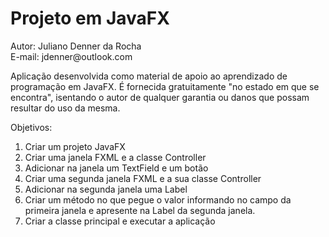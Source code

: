 <h1>Projeto em JavaFX</h1>
<p>Autor: Juliano Denner da Rocha<br>E-mail: jdenner@outlook.com</p>
<p>Aplicação desenvolvida como material de apoio ao aprendizado de programação em JavaFX. É fornecida gratuitamente "no estado em que se encontra", isentando o autor de qualquer garantia ou danos que possam resultar do uso da mesma.</p>
<p>Objetivos:
  <ol>
    <li>Criar um projeto JavaFX</li>
    <li>Criar uma janela FXML e a classe Controller</li>
    <li>Adicionar na janela um TextField e um botão</li>
    <li>Criar uma segunda janela  FXML e a sua classe Controller</li>
    <li>Adicionar na segunda janela uma Label</li>
    <li>Criar um método no que pegue o valor informando no campo da primeira janela e apresente na Label da segunda janela.</li>
    <li>Criar a classe principal e executar a aplicação</li> 
  </ol>
</p>
<a href="https://youtu.be/pb-eCKHmd9I"><img src="http://jdenner.com/resources/btn-video.png" alt=""></a>

